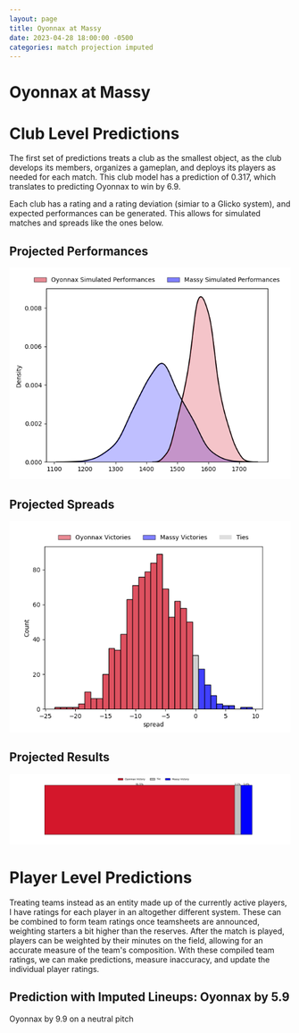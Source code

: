 ```yaml
---  
layout: page  
title: Oyonnax at Massy  
date: 2023-04-28 18:00:00 -0500  
categories: match projection imputed  
---
```

# Oyonnax at Massy

# Club Level Predictions


The first set of predictions treats a club as the smallest object, as the club develops its members, organizes a gameplan, and deploys its players as needed for each match. This club model has a prediction of 0.317, which translates to predicting Oyonnax to win by 6.9.

Each club has a rating and a rating deviation (simiar to a Glicko system), and expected performances can be generated. This allows for simulated matches and spreads like the ones below.
## Projected Performances


![Projected Performances](plots/performances_2023-04-28-Massy-Oyonnax.png)
## Projected Spreads


![Projected Spreads](plots/spreads_2023-04-28-Massy-Oyonnax.png)
## Projected Results


![Projected Results](plots/resultbar_2023-04-28-Massy-Oyonnax.png)
# Player Level Predictions


Treating teams instead as an entity made up of the currently active players, I have ratings for each player in an altogether different system. These can be combined to form team ratings once teamsheets are announced, weighting starters a bit higher than the reserves. After the match is played, players can be weighted by their minutes on the field, allowing for an accurate measure of the team's composition. With these compiled team ratings, we can make predictions, measure inaccuracy, and update the individual player ratings.
## Prediction with Imputed Lineups: Oyonnax by 5.9


Oyonnax by 9.9 on a neutral pitch

